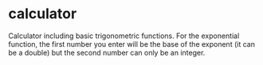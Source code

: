 # calculator
Calculator including basic trigonometric functions.
For the exponential function, the first number you enter will be the base of the exponent (it can be a double) but the second number can only be an integer.
